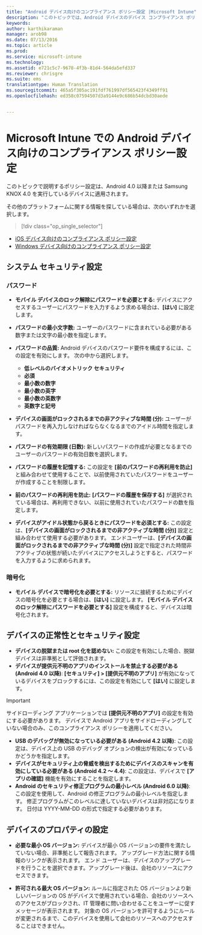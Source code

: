 ```yaml
---
title: "Android デバイス向けのコンプライアンス ポリシー設定 |Microsoft Intune"
description: "このトピックでは、Android デバイスのデバイス コンプライアンス ポリシーの設定について説明します。"
keywords: 
author: karthikaraman
manager: arob98
ms.date: 07/13/2016
ms.topic: article
ms.prod: 
ms.service: microsoft-intune
ms.technology: 
ms.assetid: e721c5c7-9678-4f3b-81d4-564da5efd337
ms.reviewer: chrisgre
ms.suite: ems
translationtype: Human Translation
ms.sourcegitcommit: 465a5f305ac191fdf761997df565423f4349ff91
ms.openlocfilehash: ed358c07594507d3a9144e9c686b54dcbd30aede


---
```



# Microsoft Intune での Android デバイス向けのコンプライアンス ポリシー設定

このトピックで説明するポリシー設定は、Android 4.0 以降または Samsung KNOX 4.0 を実行しているデバイスに適用されます。

その他のプラットフォームに関する情報を探している場合は、次のいずれかを選択します。
> [!div class="op_single_selector"]
- [iOS デバイス向けのコンプライアンス ポリシー設定](ios-compliance-policy-settings-in-microsoft-intune.md)
- [Windows デバイス向けのコンプライアンス ポリシー設定](windows-compliance-policy-settings-in-microsoft-intune.md)

## システム セキュリティ設定
### パスワード
- **モバイル デバイスのロック解除にパスワードを必要とする:** デバイスにアクセスするユーザーにパスワードを入力するよう求める場合は、**[はい]** に設定します。

-  **パスワードの最小文字数:** ユーザーのパスワードに含まれている必要がある数字または文字の最小数を指定します。

- **パスワードの品質:** Android デバイスのパスワード要件を構成するには、この設定を有効にします。 次の中から選択します。
  -   **低レベルのバイオメトリック セキュリティ**
  - **必須**
  -   **最小数の数字**
  -   **最小数の英字**
  -   **最小数の英数字**
  -   **英数字と記号**

- **デバイスの画面がロックされるまでの非アクティブな時間 (分):** ユーザーがパスワードを再入力しなければならなくなるまでのアイドル時間を指定します。

- **パスワードの有効期限 (日数):** 新しいパスワードの作成が必要となるまでのユーザーのパスワードの有効日数を選択します。

- **パスワードの履歴を記憶する:** この設定を **[前のパスワードの再利用を防止]** と組み合わせて使用することで、以前使用されていたパスワードをユーザーが作成することを制限します。

- **前のパスワードの再利用を防止:** **[パスワードの履歴を保存する]** が選択されている場合は、再利用できない、以前に使用されていたパスワードの数を指定します。

- **デバイスがアイドル状態から戻るときにパスワードを必須とする:** この設定は、**[デバイスの画面がロックされるまでの非アクティブな時間 (分)]** 設定と組み合わせて使用する必要があります。 エンドユーザーは、**[デバイスの画面がロックされるまでの非アクティブな時間 (分)]** 設定で指定された時間非アクティブの状態が続いたデバイスにアクセスしようとすると、パスワードを入力するように求められます。

### 暗号化
- **モバイル デバイスで暗号化を必要とする:** リソースに接続するためにデバイスの暗号化を必要とする場合は、**[はい]** に設定します。 **[モバイル デバイスのロック解除にパスワードを必要とする]** 設定を構成すると、デバイスは暗号化されます。

## デバイスの正常性とセキュリティ設定

- **デバイスの脱獄または root 化を認めない:** この設定を有効にした場合、脱獄デバイスは非準拠として評価されます。
- **デバイスが提供元不明のアプリのインストールを禁止する必要がある (Android 4.0 以降)**: **[セキュリティ] > [提供元不明のアプリ]** が有効になっているデバイスをブロックするには、この設定を有効にして **[はい]** に設定します。  
>[!IMPORTANT]
>サイドローディング アプリケーションでは **[提供元不明のアプリ]** の設定を有効にする必要があります。  デバイスで Android アプリをサイドローディングしていない場合のみ、このコンプライアンス ポリシーを適用してください。

- **USB のデバッグが無効になっている必要がある (Android 4.2 以降)**: この設定は、デバイス上の USB のデバッグ オプションの検出が有効になっているかどうかを指定します。
- **デバイスがセキュリティ上の脅威を検出するためにデバイスのスキャンを有効にしている必要がある (Android 4.2 ～ 4.4)**: この設定は、デバイスで **[アプリの確認]** 機能を有効にすることを指定します。
- **Android のセキュリティ修正プログラムの最小レベル (Android 6.0 以降)**: この設定を使用して、Android の修正プログラムの最小レベルを指定します。  修正プログラムがこのレベルに達していないデバイスは非対応になります。 日付は YYYY-MM-DD の形式で指定する必要があります。


## デバイスのプロパティの設定
- **必要な最小 OS バージョン:** デバイスが最小 OS バージョンの要件を満たしていない場合、非準拠として報告されます。
  アップグレード方法に関する情報のリンクが表示されます。 エンド ユーザーは、デバイスのアップグレードを行うことを選択できます。アップグレード後は、会社のリソースにアクセスできます。

- **許可される最大 OS バージョン:** ルールに指定された OS バージョンより新しいバージョンの OS がデバイスで使用されている場合、会社のリソースへのアクセスがブロックされ、IT 管理者に問い合わせることをユーザーに促すメッセージが表示されます。 対象の OS バージョンを許可するようにルールが変更されるまで、このデバイスを使用して会社のリソースへのアクセスすることはできません。



<!--HONumber=Jul16_HO4-->


